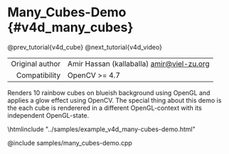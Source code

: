 # Many_Cubes-Demo {#v4d_many_cubes}

@prev_tutorial{v4d_cube}
@next_tutorial{v4d_video}

|    |    |
| -: | :- |
| Original author | Amir Hassan (kallaballa) <amir@viel-zu.org> |
| Compatibility | OpenCV >= 4.7 |

Renders 10 rainbow cubes on blueish background using OpenGL and applies a glow effect using OpenCV. The special thing about this demo is the each cube is renderered in a different OpenGL-context with its independent OpenGL-state.

\htmlinclude "../samples/example_v4d_many-cubes-demo.html"

@include samples/many_cubes-demo.cpp

